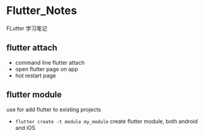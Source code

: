 # Flutter_Notes

FLutter 学习笔记

## flutter attach

- command line flutter attach
- open flutter page on app
- hot restart page  

## flutter module

use for add flutter to existing projects

- ```flutter create -t module my_module``` create flutter module, both android and iOS

 

